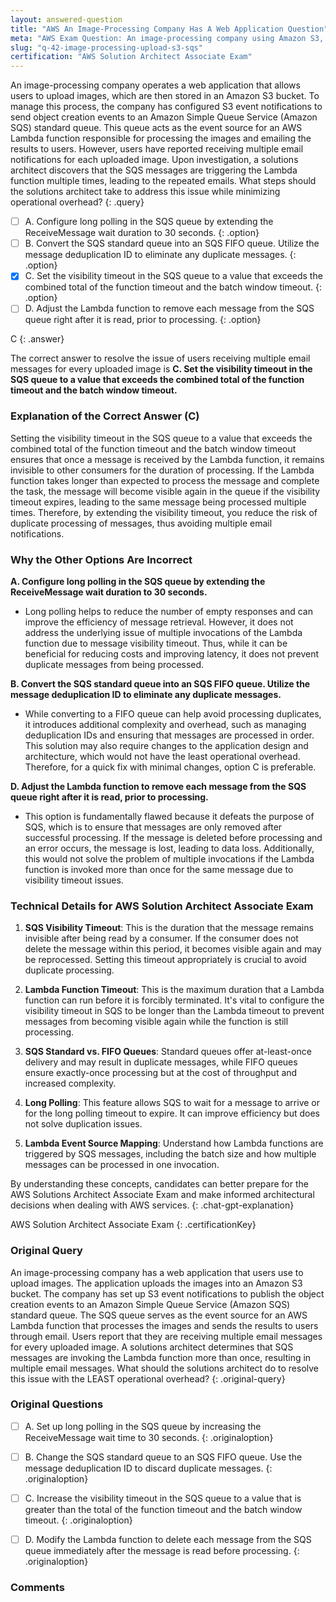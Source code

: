 ```yaml
---
layout: answered-question
title: "AWS An Image-Processing Company Has A Web Application Question"
meta: "AWS Exam Question: An image-processing company using Amazon S3, SQS, and AWS Lambda faces issues with multiple email notifications for uploaded images. Find the answer."
slug: "q-42-image-processing-upload-s3-sqs"
certification: "AWS Solution Architect Associate Exam"
---
```



 An image-processing company operates a web application that allows users to upload images, which are then stored in an Amazon S3 bucket. To manage this process, the company has configured S3 event notifications to send object creation events to an Amazon Simple Queue Service (Amazon SQS) standard queue. This queue acts as the event source for an AWS Lambda function responsible for processing the images and emailing the results to users. However, users have reported receiving multiple email notifications for each uploaded image. Upon investigation, a solutions architect discovers that the SQS messages are triggering the Lambda function multiple times, leading to the repeated emails. What steps should the solutions architect take to address this issue while minimizing operational overhead?
{: .query}

- [ ] A. Configure long polling in the SQS queue by extending the ReceiveMessage wait duration to 30 seconds.
{: .option}
- [ ] B. Convert the SQS standard queue into an SQS FIFO queue. Utilize the message deduplication ID to eliminate any duplicate messages.
{: .option}
- [x] C. Set the visibility timeout in the SQS queue to a value that exceeds the combined total of the function timeout and the batch window timeout.
{: .option}
- [ ] D. Adjust the Lambda function to remove each message from the SQS queue right after it is read, prior to processing.
{: .option}

C
{: .answer}

The correct answer to resolve the issue of users receiving multiple email messages for every uploaded image is **C. Set the visibility timeout in the SQS queue to a value that exceeds the combined total of the function timeout and the batch window timeout.**

### Explanation of the Correct Answer (C)

Setting the visibility timeout in the SQS queue to a value that exceeds the combined total of the function timeout and the batch window timeout ensures that once a message is received by the Lambda function, it remains invisible to other consumers for the duration of processing. If the Lambda function takes longer than expected to process the message and complete the task, the message will become visible again in the queue if the visibility timeout expires, leading to the same message being processed multiple times. Therefore, by extending the visibility timeout, you reduce the risk of duplicate processing of messages, thus avoiding multiple email notifications.

### Why the Other Options Are Incorrect

**A. Configure long polling in the SQS queue by extending the ReceiveMessage wait duration to 30 seconds.**
- Long polling helps to reduce the number of empty responses and can improve the efficiency of message retrieval. However, it does not address the underlying issue of multiple invocations of the Lambda function due to message visibility timeout. Thus, while it can be beneficial for reducing costs and improving latency, it does not prevent duplicate messages from being processed.

**B. Convert the SQS standard queue into an SQS FIFO queue. Utilize the message deduplication ID to eliminate any duplicate messages.**
- While converting to a FIFO queue can help avoid processing duplicates, it introduces additional complexity and overhead, such as managing deduplication IDs and ensuring that messages are processed in order. This solution may also require changes to the application design and architecture, which would not have the least operational overhead. Therefore, for a quick fix with minimal changes, option C is preferable.

**D. Adjust the Lambda function to remove each message from the SQS queue right after it is read, prior to processing.**
- This option is fundamentally flawed because it defeats the purpose of SQS, which is to ensure that messages are only removed after successful processing. If the message is deleted before processing and an error occurs, the message is lost, leading to data loss. Additionally, this would not solve the problem of multiple invocations if the Lambda function is invoked more than once for the same message due to visibility timeout issues.

### Technical Details for AWS Solution Architect Associate Exam

1. **SQS Visibility Timeout**: This is the duration that the message remains invisible after being read by a consumer. If the consumer does not delete the message within this period, it becomes visible again and may be reprocessed. Setting this timeout appropriately is crucial to avoid duplicate processing.

2. **Lambda Function Timeout**: This is the maximum duration that a Lambda function can run before it is forcibly terminated. It's vital to configure the visibility timeout in SQS to be longer than the Lambda timeout to prevent messages from becoming visible again while the function is still processing.

3. **SQS Standard vs. FIFO Queues**: Standard queues offer at-least-once delivery and may result in duplicate messages, while FIFO queues ensure exactly-once processing but at the cost of throughput and increased complexity.

4. **Long Polling**: This feature allows SQS to wait for a message to arrive or for the long polling timeout to expire. It can improve efficiency but does not solve duplication issues.

5. **Lambda Event Source Mapping**: Understand how Lambda functions are triggered by SQS messages, including the batch size and how multiple messages can be processed in one invocation.

By understanding these concepts, candidates can better prepare for the AWS Solutions Architect Associate Exam and make informed architectural decisions when dealing with AWS services.
{: .chat-gpt-explanation}

AWS Solution Architect Associate Exam
{: .certificationKey}

### Original Query

An image-processing company has a web application that users use to upload images. The application uploads the images into an Amazon S3 bucket. The company has set up S3 event notifications to publish the object creation events to an Amazon Simple Queue Service (Amazon SQS) standard queue. The SQS queue serves as the event source for an AWS Lambda function that processes the images and sends the results to users through email.
Users report that they are receiving multiple email messages for every uploaded image. A solutions architect determines that SQS messages are invoking the Lambda function more than once, resulting in multiple email messages.
What should the solutions architect do to resolve this issue with the LEAST operational overhead?
{: .original-query}

### Original Questions

- [ ] A. Set up long polling in the SQS queue by increasing the ReceiveMessage wait time to 30 seconds.
{: .originaloption}
- [ ] B. Change the SQS standard queue to an SQS FIFO queue. Use the message deduplication ID to discard duplicate messages.
{: .originaloption}
- [ ] C. Increase the visibility timeout in the SQS queue to a value that is greater than the total of the function timeout and the batch window timeout.
{: .originaloption}
- [ ] D. Modify the Lambda function to delete each message from the SQS queue immediately after the message is read before processing.
{: .originaloption}


### Comments

